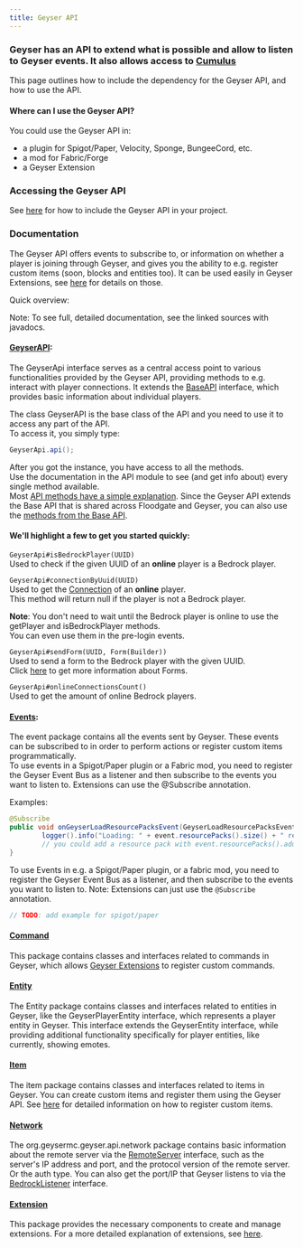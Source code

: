 ```yaml
---
title: Geyser API
---
```


### Geyser has an API to extend what is possible and allow to listen to Geyser events. It also allows access to [Cumulus](/floodgate/forms/)
This page outlines how to include the dependency for the Geyser API, and how to use the API.

#### Where can I use the Geyser API?
You could use the Geyser API in:
- a plugin for Spigot/Paper, Velocity, Sponge, BungeeCord, etc.
- a mod for Fabric/Forge
- a Geyser Extension

### Accessing the Geyser API
See [here](/geyser/using-geyser-or-floodgate-as-a-dependency) for how to include the Geyser API in your project.

### Documentation

The Geyser API offers events to subscribe to, or information on whether a player is joining through Geyser, and gives you the ability to e.g. register custom items 
(soon, blocks and entities too).
It can be used easily in Geyser Extensions, see [here](/other/extensions) for details on those.

Quick overview:

Note: To see full, detailed documentation, see the linked sources with javadocs.

#### [GeyserAPI](https://github.com/GeyserMC/Geyser/blob/master/api/src/main/java/org/geysermc/geyser/api/GeyserApi.java):
The GeyserApi interface serves as a central access point to various functionalities provided by the Geyser API, providing methods to e.g. interact with player connections.
It extends the [BaseAPI](https://github.com/GeyserMC/api/blob/master/base/src/main/java/org/geysermc/api/GeyserApiBase.java) interface, which provides basic information about individual players.

The class GeyserAPI is the base class of the API and you need to use it to access any part of the API.<br>
To access it, you simply type:
```java
GeyserApi.api();
```

After you got the instance, you have access to all the methods.<br>
Use the documentation in the API module to see (and get info about) every single method available.  
Most [API methods have a simple explanation](https://github.com/GeyserMC/Geyser/blob/master/api/src/main/java/org/geysermc/geyser/api/GeyserApi.java).
Since the Geyser API extends the Base API that is shared across Floodgate and Geyser, you can also use the [methods from the Base API](https://github.com/GeyserMC/api/blob/master/base/src/main/java/org/geysermc/api/GeyserApiBase.java).


#### We'll highlight a few to get you started quickly:
`GeyserApi#isBedrockPlayer(UUID)`<br>
Used to check if the given UUID of an **online** player is a Bedrock player.

`GeyserApi#connectionByUuid(UUID)`<br>
Used to get the [Connection](https://github.com/GeyserMC/api/blob/master/base/src/main/java/org/geysermc/api/connection/Connection.java) of an **online** player.<br>
This method will return null if the player is not a Bedrock player.

**Note**: You don't need to wait until the Bedrock player is online to use the getPlayer and isBedrockPlayer methods.<br>
You can even use them in the pre-login events.

`GeyserApi#sendForm(UUID, Form(Builder))`<br>
Used to send a form to the Bedrock player with the given UUID.<br>
Click [here](/floodgate/forms/) to get more information about Forms.

`GeyserApi#onlineConnectionsCount()`<br>
Used to get the amount of online Bedrock players.


#### [Events](https://github.com/GeyserMC/Geyser/tree/master/api/src/main/java/org/geysermc/geyser/api/event):
The event package contains all the events sent by Geyser. These events can be subscribed to in order to perform actions or register custom items 
programmatically. <br>
To use events in a Spigot/Paper plugin or a Fabric mod, you need to register the Geyser Event Bus as a listener and then subscribe to the events you want to listen to. 
Extensions can use the @Subscribe annotation.

Examples:

```java
@Subscribe
public void onGeyserLoadResourcePacksEvent(GeyserLoadResourcePacksEvent event) {
        logger().info("Loading: " + event.resourcePacks().size() + " resource packs.");
        // you could add a resource pack with event.resourcePacks().add(path-to-pack)
}
```

To use Events in e.g. a Spigot/Paper plugin, or a fabric mod, you need to register the Geyser Event Bus as a listener, and then subscribe to the events you want to listen to.
Note: Extensions can just use the `@Subscribe` annotation.

```java
// TODO: add example for spigot/paper
```

#### [Command](https://github.com/GeyserMC/Geyser/tree/master/api/src/main/java/org/geysermc/geyser/api/command)
This package contains classes and interfaces related to commands in Geyser, which allows [Geyser Extensions](/geyser/extensions) to register custom commands.

#### [Entity](https://github.com/GeyserMC/Geyser/tree/master/api/src/main/java/org/geysermc/geyser/api/entity)
The Entity package contains classes and interfaces related to entities in Geyser, like the GeyserPlayerEntity interface, 
which represents a player entity in Geyser. This interface extends the GeyserEntity interface, while providing additional functionality specifically for player entities, 
like currently, showing emotes.

#### [Item](https://github.com/GeyserMC/Geyser/tree/master/api/src/main/java/org/geysermc/geyser/api/item)
The item package contains classes and interfaces related to items in Geyser. You can create custom items and register them using the Geyser API.
See [here](/geyser/custom-items) for detailed information on how to register custom items.

#### [Network](https://github.com/GeyserMC/Geyser/tree/master/api/src/main/java/org/geysermc/geyser/api/network)
The org.geysermc.geyser.api.network package contains basic information about the remote server via the 
[RemoteServer](https://github.com/GeyserMC/Geyser/blob/master/api/src/main/java/org/geysermc/geyser/api/network/RemoteServer.java)
interface, such as the server's IP address and port, and the protocol version of the remote server. Or the auth type.
You can also get the port/IP that Geyser listens to via the [BedrockListener](https://github.com/GeyserMC/Geyser/blob/master/api/src/main/java/org/geysermc/geyser/api/network/BedrockListener.java) interface.

#### [Extension](https://github.com/GeyserMC/Geyser/tree/master/api/src/main/java/org/geysermc/geyser/api/extensions)
This package provides the necessary components to create and manage extensions.
For a more detailed explanation of extensions, see [here](/geyser/extensions).